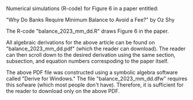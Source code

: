 Numerical simulations (R-code) for Figure 6 in a paper entitled: 

"Why Do Banks Require Minimum Balance to Avoid a Fee?" by Oz Shy 

The R-code "balance_2023_mm_dd.R" draws Figure 6 in the paper. 

All algebraic derivations for the above article can be found on "balance_2023_mm_dd.pdf" (which the reader can download). The reader can then scroll down to the desired derivation using the same section, subsection, and equation numbers correspoding to the paper itself.

The above PDF file was constructed using a symbolic algebra software called "Derive for Windows." The file "balance_2023_mm_dd.dfw" requires this sofware (which most people don't have). Therefore, it is sufficient for the reader to download only on the above PDF.
